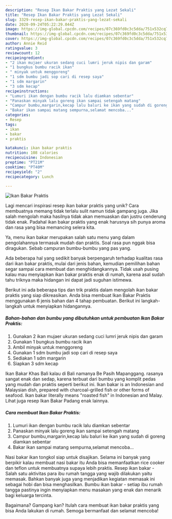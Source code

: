 ```yaml
---
description: "Resep Ikan Bakar Praktis yang Lezat Sekali"
title: "Resep Ikan Bakar Praktis yang Lezat Sekali"
slug: 3329-resep-ikan-bakar-praktis-yang-lezat-sekali
date: 2020-09-24T05:22:29.044Z
image: https://img-global.cpcdn.com/recipes/07c369fd0c3c5dda/751x532cq70/ikan-bakar-praktis-foto-resep-utama.jpg
thumbnail: https://img-global.cpcdn.com/recipes/07c369fd0c3c5dda/751x532cq70/ikan-bakar-praktis-foto-resep-utama.jpg
cover: https://img-global.cpcdn.com/recipes/07c369fd0c3c5dda/751x532cq70/ikan-bakar-praktis-foto-resep-utama.jpg
author: Annie Reid
ratingvalue: 3
reviewcount: 12
recipeingredient:
- "2 ikan mujaer ukuran sedang cuci lumri jeruk nipis dan garam"
- "1 bungkus bumbu racik ikan"
- " minyak untuk menggoreng"
- "1 sdm bumbu jadi sop cari di resep saya"
- "1 sdm margarin"
- "3 sdm kecap"
recipeinstructions:
- "Lumuri ikan dengan bumbu racik lalu diamkan sebentar"
- "Panaskan minyak lalu goreng ikan sampai setengah matang"
- "Campur bumbu,margarin,kecap lalu baluri ke ikan yang sudah di goreng diamkan sebentar"
- "Bakar ikan sampai matang sempurna,selamat mencoba..."
categories:
- Resep
tags:
- ikan
- bakar
- praktis

katakunci: ikan bakar praktis 
nutrition: 108 calories
recipecuisine: Indonesian
preptime: "PT21M"
cooktime: "PT40M"
recipeyield: "2"
recipecategory: Lunch

---
```



![Ikan Bakar Praktis](https://img-global.cpcdn.com/recipes/07c369fd0c3c5dda/751x532cq70/ikan-bakar-praktis-foto-resep-utama.jpg)

Lagi mencari inspirasi resep ikan bakar praktis yang unik? Cara membuatnya memang tidak terlalu sulit namun tidak gampang juga. Jika salah mengolah maka hasilnya tidak akan memuaskan dan justru cenderung tidak enak. Padahal ikan bakar praktis yang enak harusnya sih punya aroma dan rasa yang bisa memancing selera kita.

Ya, menu ikan bakar merupakan salah satu menu yang dalam pengolahannya termasuk mudah dan praktis. Soal rasa pun nggak bisa diragukan. Sebab campuran bumbu-bumbu yang pas yang.

Ada beberapa hal yang sedikit banyak berpengaruh terhadap kualitas rasa dari ikan bakar praktis, mulai dari jenis bahan, kemudian pemilihan bahan segar sampai cara membuat dan menghidangkannya. Tidak usah pusing kalau mau menyiapkan ikan bakar praktis enak di rumah, karena asal sudah tahu triknya maka hidangan ini dapat jadi suguhan istimewa.


Berikut ini ada beberapa tips dan trik praktis dalam mengolah ikan bakar praktis yang siap dikreasikan. Anda bisa membuat Ikan Bakar Praktis menggunakan 6 jenis bahan dan 4 tahap pembuatan. Berikut ini langkah-langkah untuk menyiapkan hidangannya.

<!--inarticleads1-->

##### Bahan-bahan dan bumbu yang dibutuhkan untuk pembuatan Ikan Bakar Praktis:

1. Gunakan 2 ikan mujaer ukuran sedang cuci lumri jeruk nipis dan garam
1. Gunakan 1 bungkus bumbu racik ikan
1. Ambil  minyak untuk menggoreng
1. Gunakan 1 sdm bumbu jadi sop cari di resep saya
1. Sediakan 1 sdm margarin
1. Siapkan 3 sdm kecap


Ikan Bakar Khas Bali kalau di Bali namanya Be Pasih Mapanggang. rasanya sangat enak dan sedap, karena terbuat dari bumbu yang komplit pedas yang mudah dan praktis seperti berikut ini. Ikan bakar is an Indonesian and Malaysian dish, prepared with charcoal-grilled fish or other forms of seafood. Ikan bakar literally means &#34;roasted fish&#34; in Indonesian and Malay. Lihat juga resep Ikan Bakar Padang enak lainnya. 

<!--inarticleads2-->

##### Cara membuat Ikan Bakar Praktis:

1. Lumuri ikan dengan bumbu racik lalu diamkan sebentar
1. Panaskan minyak lalu goreng ikan sampai setengah matang
1. Campur bumbu,margarin,kecap lalu baluri ke ikan yang sudah di goreng diamkan sebentar
1. Bakar ikan sampai matang sempurna,selamat mencoba...


Nasi bakar ikan tongkol siap untuk disajikan. Selama ini banyak yang berpikir kalau membuat nasi bakar itu Anda bisa memanfaatkan rice cooker dan teflon untuk membuatnya supaya lebih praktis. Resep ikan bakar - Salah satu aktivitas para ibu rumah tangga yang wajib dilakukan yaitu memasak. Bahkan banyak juga yang menjadikan kegiatan memasak ini sebagai hobi dan bisa menghasilkan. Bumbu ikan bakar - setiap ibu rumah tangga pastinya ingin menyiapkan menu masakan yang enak dan menarik bagi keluarga tercinta. 

Bagaimana? Gampang kan? Itulah cara membuat ikan bakar praktis yang bisa Anda lakukan di rumah. Semoga bermanfaat dan selamat mencoba!
